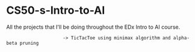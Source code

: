 # CS50-s-Intro-to-AI
All the projects that I'll be doing throughout the EDx Intro to AI course.


                         -> TicTacToe using minimax algorithm and alpha-beta pruning
                         
